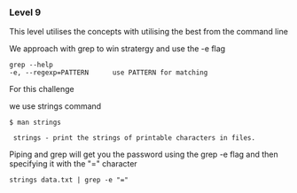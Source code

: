 ### Level 9

This level utilises the concepts with utilising the best from the command line

We approach with grep to win stratergy and use the -e flag 

```
grep --help
-e, --regexp=PATTERN      use PATTERN for matching
```

For this challenge 

we use strings command 
```
$ man strings

 strings - print the strings of printable characters in files.
```

Piping and grep will get you the password using the grep -e flag and then specifying it with the "=" character

```
strings data.txt | grep -e "="
```